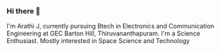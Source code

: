 ### Hi there 👋
I'm  Arathi J, currently pursuing Btech in Electronics and Communication Engineering at GEC Barton Hill, Thiruvananthapuram.
I'm a Science Enthusiast. Mostly interested in Space Science and Technology

